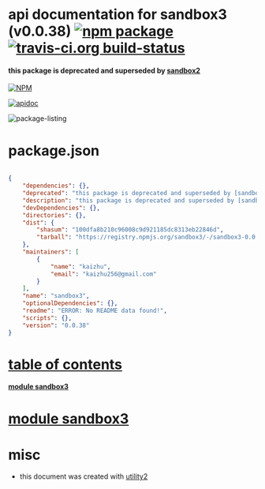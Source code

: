 # api documentation for  sandbox3 (v0.0.38)  [![npm package](https://img.shields.io/npm/v/npmdoc-sandbox3.svg?style=flat-square)](https://www.npmjs.org/package/npmdoc-sandbox3) [![travis-ci.org build-status](https://api.travis-ci.org/npmdoc/node-npmdoc-sandbox3.svg)](https://travis-ci.org/npmdoc/node-npmdoc-sandbox3)
#### this package is deprecated and superseded by [sandbox2](https://www.npmjs.com/package/sandbox2)

[![NPM](https://nodei.co/npm/sandbox3.png?downloads=true)](https://www.npmjs.com/package/sandbox3)

[![apidoc](https://npmdoc.github.io/node-npmdoc-sandbox3/build/screen-capture.buildNpmdoc.browser._2Fhome_2Ftravis_2Fbuild_2Fnpmdoc_2Fnode-npmdoc-sandbox3_2Ftmp_2Fbuild_2Fapidoc.html.png)](https://npmdoc.github.io/node-npmdoc-sandbox3/build..beta..travis-ci.org/apidoc.html)

![package-listing](https://npmdoc.github.io/node-npmdoc-sandbox3/build/screen-capture.npmPackageListing.svg)



# package.json

```json

{
    "dependencies": {},
    "deprecated": "this package is deprecated and superseded by [sandbox2](https://www.npmjs.com/package/sandbox2)",
    "description": "this package is deprecated and superseded by [sandbox2](https://www.npmjs.com/package/sandbox2)",
    "devDependencies": {},
    "directories": {},
    "dist": {
        "shasum": "100dfa8b210c96008c9d921185dc8313eb22846d",
        "tarball": "https://registry.npmjs.org/sandbox3/-/sandbox3-0.0.38.tgz"
    },
    "maintainers": [
        {
            "name": "kaizhu",
            "email": "kaizhu256@gmail.com"
        }
    ],
    "name": "sandbox3",
    "optionalDependencies": {},
    "readme": "ERROR: No README data found!",
    "scripts": {},
    "version": "0.0.38"
}
```



# <a name="apidoc.tableOfContents"></a>[table of contents](#apidoc.tableOfContents)

#### [module sandbox3](#apidoc.module.sandbox3)



# <a name="apidoc.module.sandbox3"></a>[module sandbox3](#apidoc.module.sandbox3)



# misc
- this document was created with [utility2](https://github.com/kaizhu256/node-utility2)
